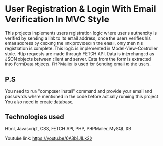 # User Registration & Login With Email Verification In MVC Style
This projects implements users registration logic where user's authencity is verified by sending a link to its email address; once the users verifies his email address by clicking the link provided in the email, only then his registration is complete.
This logic is implemented in Model-View-Controller style.
Http requests are made through FETCH API.
Data is interchanged as JSON objects between client and server.
Data from the form is extracted into FormData objects.
PHPMailer is used for Sending email to the users.
## P.S
You need to run "composer install" command and provide your email and passowrds where mentioned in the code before actually running this project
You also need to create database.
## Technologies used
Html, Javascript, CSS, FETCH API, PHP, PHPMailer, MySQL DB

Youtube link: https://youtu.be/6ABb1JILk20


